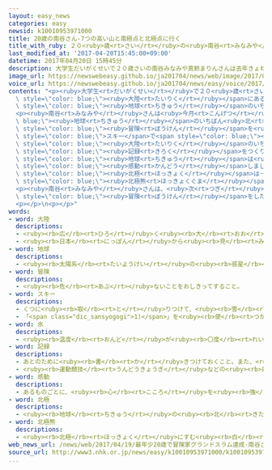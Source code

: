 ```yaml
---
layout: easy_news
categories: easy
newsid: k10010953971000
title: 20歳の南谷さん-7つの高い山と南極点と北極点に行く
title_with_ruby: ２０<ruby>歳<rt>さい</rt></ruby>の<ruby>南谷<rt>みなみや</rt></ruby>さん　７つの<ruby>高<rt>たか</rt></ruby>い<ruby>山<rt>やま</rt></ruby>と<ruby>南極点<rt>なんきょくてん</rt></ruby>と<ruby>北極点<rt>ほっきょくてん</rt></ruby>に<ruby>行<rt>い</rt></ruby>く
last_modified_at: '2017-04-20T15:45:00+09:00'
datetime: 2017年04月20日 15時45分
description: 大学生だいがくせいで２０歳さいの南谷みなみや真鈴まりんさんは去年きょねんの７月がつまでに、世界せかいの７つの大陸たいりくにあるいちばん高たかい山やまに全部ぜんぶ登のぼりました。
image_url: https://newswebeasy.github.io/ja201704/news/web/image/2017/04/20/k10010953971000.jpg
voice_url: https://newswebeasy.github.io/ja201704/news/easy/voice/2017/04/20/k10010953971000.mp3
contents: "<p><ruby>大学生<rt>だいがくせい</rt></ruby>で２０<ruby>歳<rt>さい</rt></ruby>の<ruby>南谷<rt>みなみや</rt></ruby><ruby>真鈴<rt>まりん</rt></ruby>さんは<ruby>去年<rt>きょねん</rt></ruby>の７<ruby>月<rt>がつ</rt></ruby>までに、<ruby>世界<rt>せかい</rt></ruby>の７つの<span\
  \ style=\"color: blue;\"><ruby>大陸<rt>たいりく</rt></ruby></span>にあるいちばん<ruby>高<rt>たか</rt></ruby>い<ruby>山<rt>やま</rt></ruby>に<ruby>全部<rt>ぜんぶ</rt></ruby><ruby>登<rt>のぼ</rt></ruby>りました。<span\
  \ style=\"color: blue;\"><ruby>地球<rt>ちきゅう</rt></ruby></span>のいちばん<ruby>南<rt>みなみ</rt></ruby>にある<ruby>南極点<rt>なんきょくてん</rt></ruby>にも<ruby>行<rt>い</rt></ruby>きました。</p>\n\
  <p><ruby>南谷<rt>みなみや</rt></ruby>さんは<ruby>今月<rt>こんげつ</rt></ruby>、<span style=\"color:\
  \ blue;\"><ruby>地球<rt>ちきゅう</rt></ruby></span>のいちばん<ruby>北<rt>きた</rt></ruby>にある<ruby>北極点<rt>ほっきょくてん</rt></ruby>に<ruby>行<rt>い</rt></ruby>く<span\
  \ style=\"color: blue;\"><ruby>冒険<rt>ぼうけん</rt></ruby></span>を<ruby>始<rt>はじ</rt></ruby>めました。<ruby>南谷<rt>みなみや</rt></ruby>さんは<span\
  \ style=\"color: blue;\">スキー</span>で<span style=\"color: blue;\"><ruby>氷<rt>こおり</rt></ruby></span>の<ruby>上<rt>うえ</rt></ruby>を１２０ｋｍ<ruby>以上<rt>いじょう</rt></ruby><ruby>進<rt>すす</rt></ruby>んで、<ruby>今月<rt>こんげつ</rt></ruby>１２<ruby>日<rt>にち</rt></ruby>に<ruby>北極点<rt>ほっきょくてん</rt></ruby>に<ruby>着<rt>つ</rt></ruby>きました。<ruby>南谷<rt>みなみや</rt></ruby>さんは、７つの<span\
  \ style=\"color: blue;\"><ruby>大陸<rt>たいりく</rt></ruby></span>のいちばん<ruby>高<rt>たか</rt></ruby>い<ruby>山<rt>やま</rt></ruby>と<ruby>南極点<rt>なんきょくてん</rt></ruby>と<ruby>北極点<rt>ほっきょくてん</rt></ruby>に<ruby>行<rt>い</rt></ruby>った<ruby>人<rt>ひと</rt></ruby>の<ruby>中<rt>なか</rt></ruby>で、<ruby>世界<rt>せかい</rt></ruby>で<ruby>最<rt>もっと</rt></ruby>も<ruby>若<rt>わか</rt></ruby>い<span\
  \ style=\"color: blue;\"><ruby>記録<rt>きろく</rt></ruby></span>をつくりました。</p>\n<p><ruby>日本<rt>にっぽん</rt></ruby>に<ruby>帰<rt>かえ</rt></ruby>ってきた<ruby>南谷<rt>みなみや</rt></ruby>さんは１９<ruby>日<rt>にち</rt></ruby>、「<ruby>北極点<rt>ほっきょくてん</rt></ruby>に<ruby>着<rt>つ</rt></ruby>いたとき、<span\
  \ style=\"color: blue;\"><ruby>地球<rt>ちきゅう</rt></ruby></span>は<ruby>本当<rt>ほんとう</rt></ruby>に<ruby>美<rt>うつく</rt></ruby>しいと<span\
  \ style=\"color: blue;\"><ruby>感動<rt>かんどう</rt></ruby></span>しました」と<ruby>話<rt>はな</rt></ruby>しました。そして、<span\
  \ style=\"color: blue;\"><ruby>北極<rt>ほっきょく</rt></ruby></span>は－３５℃の<ruby>寒<rt>さむ</rt></ruby>さで、<ruby>途中<rt>とちゅう</rt></ruby>で<span\
  \ style=\"color: blue;\"><ruby>北極熊<rt>ほっきょくぐま</rt></ruby></span>が<ruby>近<rt>ちか</rt></ruby>くに<ruby>来<rt>き</rt></ruby>て<ruby>急<rt>いそ</rt></ruby>いで<ruby>逃<rt>に</rt></ruby>げたこともあったと<ruby>話<rt>はな</rt></ruby>しました。</p>\n\
  <p><ruby>南谷<rt>みなみや</rt></ruby>さんは、<ruby>次<rt>つぎ</rt></ruby>は<ruby>海<rt>うみ</rt></ruby>の<span\
  \ style=\"color: blue;\"><ruby>冒険<rt>ぼうけん</rt></ruby></span>をしたいと<ruby>言<rt>い</rt></ruby>っていました。</p>\n\
  <p></p>\n<p></p>"
words:
- word: 大陸
  descriptions:
  - <ruby><rb>広</rb><rt>ひろ</rt></ruby>く<ruby><rb>大</rb><rt>おお</rt></ruby>きな<ruby><rb>陸地</rb><rt>りくち</rt></ruby>。
  - <ruby><rb>日本</rb><rt>にっぽん</rt></ruby>から<ruby><rb>見</rb><rt>み</rt></ruby>た<ruby><rb>中国</rb><rt>ちゅうごく</rt></ruby>のこと。
- word: 地球
  descriptions:
  - <ruby><rb>太陽系</rb><rt>たいようけい</rt></ruby>の<ruby><rb>惑星</rb><rt>わくせい</rt></ruby>の<ruby><rb>一</rb><rt>ひと</rt></ruby>つ。<ruby><rb>太陽</rb><rt>たいよう</rt></ruby>から<ruby><rb>三番</rb><rt>さんばん</rt></ruby>めの<ruby><rb>星</rb><rt>ほし</rt></ruby>で、わたしたちが<ruby><rb>住</rb><rt>す</rt></ruby>んでいる<ruby><rb>天体</rb><rt>てんたい</rt></ruby>。<ruby><rb>自分</rb><rt>じぶん</rt></ruby>で<ruby><rb>回</rb><rt>まわ</rt></ruby>りながら（<ruby><rb>自転</rb><rt>じてん</rt></ruby>）、さらに<ruby><rb>太陽</rb><rt>たいよう</rt></ruby>の<ruby><rb>周</rb><rt>まわ</rt></ruby>りを三六五<ruby><rb>日</rb><rt>にち</rt></ruby>で<ruby><rb>回</rb><rt>まわ</rt></ruby>っている（<ruby><rb>公転</rb><rt>こうてん</rt></ruby>）。
- word: 冒険
  descriptions:
  - <ruby><rb>危</rb><rt>あぶ</rt></ruby>ないことをおしきってすること。
- word: スキー
  descriptions:
  - くつに<ruby><rb>取</rb><rt>と</rt></ruby>りつけて、<ruby><rb>雪</rb><rt>ゆき</rt></ruby>の<ruby><rb>上</rb><rt>うえ</rt></ruby>をすべる<ruby><rb>細長</rb><rt>ほそなが</rt></ruby>い<ruby><rb>板</rb><rt>いた</rt></ruby>。
  - 「<span class="dic_sansyogogi">1)</span>」を<ruby><rb>使</rb><rt>つか</rt></ruby>って<ruby><rb>雪</rb><rt>ゆき</rt></ruby>の<ruby><rb>上</rb><rt>うえ</rt></ruby>をすべるスポーツ。
- word: 氷
  descriptions:
  - <ruby><rb>温度</rb><rt>おんど</rt></ruby>が<ruby><rb>〇度</rb><rt>れいど</rt></ruby>より<ruby><rb>低</rb><rt>ひく</rt></ruby>くなって、<ruby><rb>水</rb><rt>みず</rt></ruby>が<ruby><rb>固</rb><rt>かた</rt></ruby>まったもの。
- word: 記録
  descriptions:
  - あとのために<ruby><rb>書</rb><rt>か</rt></ruby>きつけておくこと。また、<ruby><rb>書</rb><rt>か</rt></ruby>きつけたもの。
  - <ruby><rb>運動競技</rb><rt>うんどうきょうぎ</rt></ruby>などの<ruby><rb>最高</rb><rt>さいこう</rt></ruby>の<ruby><rb>成績</rb><rt>せいせき</rt></ruby>。レコード。
- word: 感動
  descriptions:
  - あるものごとに、<ruby><rb>心</rb><rt>こころ</rt></ruby>を<ruby><rb>強</rb><rt>つよ</rt></ruby>く<ruby><rb>動</rb><rt>うご</rt></ruby>かされること。
- word: 北極
  descriptions:
  - <ruby><rb>地球</rb><rt>ちきゅう</rt></ruby>の<ruby><rb>北</rb><rt>きた</rt></ruby>のはし。
- word: 北極熊
  descriptions:
  - <ruby><rb>北極</rb><rt>ほっきょく</rt></ruby>にすむ<ruby><rb>白</rb><rt>しろ</rt></ruby>いクマ。クマの<ruby><rb>中</rb><rt>なか</rt></ruby>でいちばん<ruby><rb>大</rb><rt>おお</rt></ruby>きい。シロクマ。
web_news_url: /news/web/2017/04/19/最年少20歳で冒険家グランドスラム達成-南谷さんが会見/
source_url: http://www3.nhk.or.jp/news/easy/k10010953971000/k10010953971000.html
...
```


